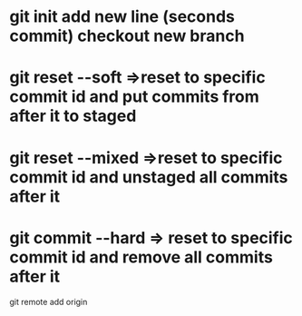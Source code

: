 git init
add new line (seconds commit)
checkout new branch
=============
git reset --soft <commit id> =>reset to specific commit id and put commits from after it to staged
=========
git reset --mixed <commit id> =>reset to specific commit id and unstaged all commits after it
=======
git commit --hard <commit id> => reset to specific commit id and remove all commits after it
===============
git remote add origin <repo-url>